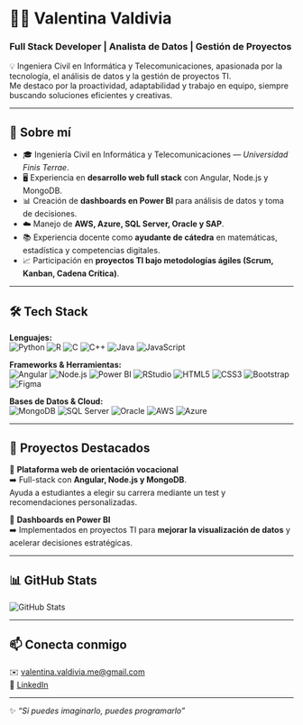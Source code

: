 # 👩‍💻 Valentina Valdivia  

### Full Stack Developer | Analista de Datos | Gestión de Proyectos  

💡 Ingeniera Civil en Informática y Telecomunicaciones, apasionada por la tecnología, el análisis de datos y la gestión de proyectos TI.  
Me destaco por la proactividad, adaptabilidad y trabajo en equipo, siempre buscando soluciones eficientes y creativas.  

---

## 🚀 Sobre mí  
- 🎓 Ingeniería Civil en Informática y Telecomunicaciones — *Universidad Finis Terrae*.  
- 🖥️ Experiencia en **desarrollo web full stack** con Angular, Node.js y MongoDB.  
- 📊 Creación de **dashboards en Power BI** para análisis de datos y toma de decisiones.  
- ☁️ Manejo de **AWS, Azure, SQL Server, Oracle y SAP**.  
- 📚 Experiencia docente como **ayudante de cátedra** en matemáticas, estadística y competencias digitales.  
- 📈 Participación en **proyectos TI bajo metodologías ágiles (Scrum, Kanban, Cadena Crítica)**.  

---

## 🛠️ Tech Stack  

**Lenguajes:**  
![Python](https://img.shields.io/badge/Python-3776AB?style=flat&logo=python&logoColor=white)
![R](https://img.shields.io/badge/R-276DC3?style=flat&logo=r&logoColor=white)
![C](https://img.shields.io/badge/C-00599C?style=flat&logo=c&logoColor=white)
![C++](https://img.shields.io/badge/C++-00599C?style=flat&logo=cplusplus&logoColor=white)
![Java](https://img.shields.io/badge/Java-ED8B00?style=flat&logo=openjdk&logoColor=white)
![JavaScript](https://img.shields.io/badge/JavaScript-F7DF1E?style=flat&logo=javascript&logoColor=black)

**Frameworks & Herramientas:**  
![Angular](https://img.shields.io/badge/Angular-DD0031?style=flat&logo=angular&logoColor=white)
![Node.js](https://img.shields.io/badge/Node.js-339933?style=flat&logo=nodedotjs&logoColor=white)
![Power BI](https://img.shields.io/badge/Power%20BI-F2C811?style=flat&logo=powerbi&logoColor=black)
![RStudio](https://img.shields.io/badge/RStudio-75AADB?style=flat&logo=rstudio&logoColor=white)
![HTML5](https://img.shields.io/badge/HTML5-E34F26?style=flat&logo=html5&logoColor=white)
![CSS3](https://img.shields.io/badge/CSS3-1572B6?style=flat&logo=css3&logoColor=white)
![Bootstrap](https://img.shields.io/badge/Bootstrap-7952B3?style=flat&logo=bootstrap&logoColor=white)
![Figma](https://img.shields.io/badge/Figma-F24E1E?style=flat&logo=figma&logoColor=white)

**Bases de Datos & Cloud:**  
![MongoDB](https://img.shields.io/badge/MongoDB-47A248?style=flat&logo=mongodb&logoColor=white)
![SQL Server](https://img.shields.io/badge/SQL%20Server-CC2927?style=flat&logo=microsoftsqlserver&logoColor=white)
![Oracle](https://img.shields.io/badge/Oracle-F80000?style=flat&logo=oracle&logoColor=white)
![AWS](https://img.shields.io/badge/AWS-232F3E?style=flat&logo=amazonaws&logoColor=white)
![Azure](https://img.shields.io/badge/Azure-0078D4?style=flat&logo=microsoftazure&logoColor=white)

---

## 📂 Proyectos Destacados  
🔹 **Plataforma web de orientación vocacional**  
➡️ Full-stack con **Angular, Node.js y MongoDB**.  
Ayuda a estudiantes a elegir su carrera mediante un test y recomendaciones personalizadas.  

🔹 **Dashboards en Power BI**  
➡️ Implementados en proyectos TI para **mejorar la visualización de datos** y acelerar decisiones estratégicas.  

---

## 📊 GitHub Stats  
![GitHub Stats](https://github-readme-stats.vercel.app/api?username=Valentina1891&show_icons=true&theme=tokyonight)  
  
---

## 📫 Conecta conmigo  
✉️ [valentina.valdivia.me@gmail.com](mailto:valentina.valdivia.me@gmail.com)  
💼 [LinkedIn](https://www.linkedin.com/in/valentina-valdivia-meneses-4b89a12a3)  

---
✨ *“Si puedes imaginarlo, puedes programarlo”*  
